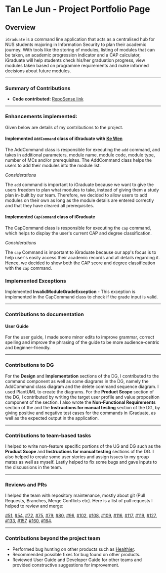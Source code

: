 # Tan Le Jun - Project Portfolio Page

## Overview

`iGraduate` is a command line application that acts as a centralised hub for NUS students
majoring in Information Security to plan their academic journey. With tools like the
storing of modules, listing of modules that can be taken, an academic progression indicator
and a CAP calculator, iGraduate will help students check his/her graduation progress, view modules
taken based on programme requirements and make informed decisions about future modules.

---

### Summary of Contributions

* **Code contributed:** [RepoSense link](https://nus-cs2113-ay2021s2.github.io/tp-dashboard/?search=LJ-37&sort=totalCommits%20dsc&sortWithin=title&since=2021-03-05&timeframe=commit&mergegroup=&groupSelect=groupByAuthors&breakdown=false&tabOpen=true&tabType=zoom&zFR=false&zA=LJ-37&zR=AY2021S2-CS2113T-W09-2%2Ftp%5Bmaster%5D&zACS=91.36363636363636&zS=2021-03-05&zFS=LJ-37&zU=2021-04-05&zMG=false&zFTF=commit&zFGS=groupByAuthors)

---
### Enhancements implemented:

Given below are details of my contributions to the project.

#### Implemented `AddCommand` class of iGraduate with [Ke Wen](#https://github.com/kewenlok)

The AddCommand class is responsible for executing the `add` command, and takes in additional parameters, module name,
module code, module type, number of MCs and/or prerequisites. The AddCommand class helps the users to add their 
modules into the module list.

*Considerations*

The `add` command is important to iGraduate because we want to give the users freedom to plan what modules to take, 
instead of giving them a study plan in-built by our team. Therefore, we decided to allow users to add modules on their own 
as long as the module details are entered correctly and that they have cleared all prerequisites.

#### Implemented `CapCommand` class of iGraduate

The CapCommand class is responsible for executing the `cap` command, which helps to display the user's current CAP 
and degree classification.

*Considerations*

The `cap` Command is important to iGraduate because our app's focus is to help user's easily access their academic 
records and all details regarding it. Hence, we decided to show both the CAP score and degree classification with the 
`cap` command.

### Implemented Exceptions

Implemented **InvalidModuleGradeException** - This exception is implemented in the CapCommand class to check if the 
grade input is valid.
___
### Contributions to documentation

#### User Guide

For the user guide, I made some minor edits to improve grammar, correct spelling and improve the phrasing of the guide to be more
audience-centric and beginner-friendly.

___

### Contributions to DG

For the <b>Design</b> and <b>Implementation</b> sections of the DG, I contributed to the command component as well as
some diagrams in the DG, namely the AddCommand class diagram and the delete command sequence diagram. 
I used PlantUML to create the diagrams. For the <b>Product Scope</b> section of the DG, I contributed by writing 
the target user profile and value proposition 
component of the section. I also wrote the <b>Non-Functional Requirements</b> section of the and the 
<b>Instructions for manual testing</b> section of the DG, by giving positive and negative test cases 
for the commands in iGraduate, as well as the expected output in the application.

---

### Contributions to team-based tasks

I helped to write non-feature specific portions of the UG and DG such as the <b>Product Scope</b> and 
<b>Instructions for manual testing</b> sections of the DG. I also helped to create some user stories and assign issues 
to my group mates as well as myself. Lastly helped to fix some bugs and gave inputs to the discussions in the team.

---

### Reviews and PRs

I helped the team with repository maintenance, mostly about git (Pull Requests, Branches, Merge Conflicts etc). 
Here is a list of pull requests I helped to review and merge:

[#51](https://github.com/AY2021S2-CS2113T-W09-2/tp/pull/51), [#54](https://github.com/AY2021S2-CS2113T-W09-2/tp/pull/54), 
[#72](https://github.com/AY2021S2-CS2113T-W09-2/tp/pull/72), [#75](https://github.com/AY2021S2-CS2113T-W09-2/tp/pull/75),
[#79](https://github.com/AY2021S2-CS2113T-W09-2/tp/pull/79), [#80](https://github.com/AY2021S2-CS2113T-W09-2/tp/pull/80), 
[#96](https://github.com/AY2021S2-CS2113T-W09-2/tp/pull/96), [#102](https://github.com/AY2021S2-CS2113T-W09-2/tp/pull/102),
[#108](https://github.com/AY2021S2-CS2113T-W09-2/tp/pull/108), [#109](https://github.com/AY2021S2-CS2113T-W09-2/tp/pull/109),
[#116](https://github.com/AY2021S2-CS2113T-W09-2/tp/pull/116), [#117](https://github.com/AY2021S2-CS2113T-W09-2/tp/pull/117),
[#119](https://github.com/AY2021S2-CS2113T-W09-2/tp/pull/119), [#127](https://github.com/AY2021S2-CS2113T-W09-2/tp/pull/127),
[#133](https://github.com/AY2021S2-CS2113T-W09-2/tp/pull/133), [#157](https://github.com/AY2021S2-CS2113T-W09-2/tp/pull/157),
[#160](https://github.com/AY2021S2-CS2113T-W09-2/tp/pull/160), [#164](https://github.com/AY2021S2-CS2113T-W09-2/tp/pull/164).

---
### Contributions beyond the project team

- Performed bug hunting on other products such as [Healthier](https://github.com/AY2021S2-CS2113-F10-2/tp). 
- Recommended possible fixes for bug found on other products.
- Reviewed User Guide and Developer Guide for other teams and provided constructive suggestions for improvement.